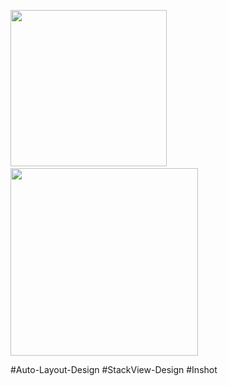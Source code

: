 <img src="https://user-images.githubusercontent.com/82731243/198826914-37e06aca-da9c-4f31-ad1d-95dbfa85c2d9.png" width="250"/> &nbsp;&nbsp;&nbsp;<img src="https://user-images.githubusercontent.com/82731243/198826918-b5420641-b472-4ca8-bf5c-8b61615deb3a.png" width="300"/>

#Auto-Layout-Design
#StackView-Design
#Inshot
